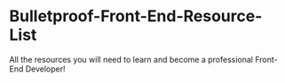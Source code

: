 # Bulletproof-Front-End-Resource-List
All the resources you will need to learn and become a professional Front-End Developer!
